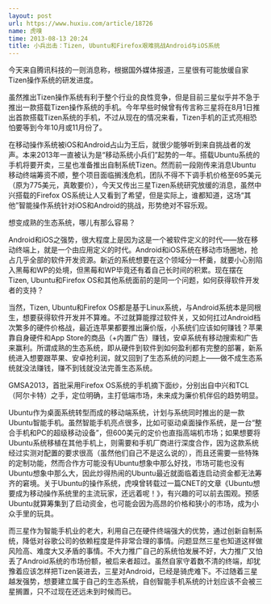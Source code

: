 ```yaml
---
layout: post
url: https://www.huxiu.com/article/18726
name: 虎嗅
time: 2013-08-13 20:24
title: 小兵出击：Tizen, Ubuntu和Firefox艰难挑战Android与iOS系统
---
```

今天来自腾讯科技的一则消息称，根据国外媒体报道，三星很有可能放缓自家Tizen操作系统的研发进度。

虽然推出Tizen操作系统有利于整个行业的良性竞争，但是目前三星似乎并不急于推出一款搭载Tizen操作系统的手机。今年早些时候曾有传言称三星将在8月1日推出首款搭载Tizen系统的手机，不过从现在的情况来看，Tizen手机的正式亮相恐怕要等到今年10月或11月份了。

在移动操作系统被iOS和Android占山为王后，就很少能够听到来自挑战者的发声。本来2013年一直被认为是“移动系统小兵们”起势的一年。搭载Ubuntu系统的手机将要开卖，三星也准备推出自制系统Tizen。然而前一段刚传来消息Ubuntu移动终端筹资不顺，整个项目面临搁浅危机，团队不得不下调手机价格至695美元（原为775美元，真敢要价），今天又传出三星Tizen系统研究放缓的消息，虽然中兴搭载的Firefox OS系统让人又看到了希望，但是实际上，谁都知道，这场“其他”智能操作系统针对iOS和Android的挑战，形势绝对不容乐观。

想变成熟的生态系统，哪儿有那么容易？

Android和iOS之强势，很大程度上是因为这是一个被软件定义的时代——放在移动终端上，就是一个由应用定义的时代。Android和iOS系统在移动市场圈地，抢占几乎全部的软件开发资源。新近的系统想要在这个领域分一杯羹，就要小心别陷入黑莓和WP的处境，但黑莓和WP毕竟还有着自己长时间的积累。现在摆在Tizen, Ubuntu和Firefox OS和其他系统面前的是同一个问题，如何获得软件开发者的支持？

当然，Tizen, Ubuntu和Firefox OS都是基于Linux系统，与Android系统本是同根生，想要获得软件开发并不算难。不过就算能撑过软件关，又如何扛过Android档次繁多的硬件价格战，最近连苹果都要推出廉价版，小系统们应该如何赚钱？苹果靠自身硬件和App Store的商品（+内置广告）赚钱，安卓系统有移动搜索和广告来赢利。所谓成熟的生态系统，即从硬件到软件到如何盈利都有完整的部署，新系统进入想要跟苹果、安卓抢利润，就又回到了生态系统的问题上——做不成生态系统就没法赚钱，赚不到钱就没法完善生态系统。

GMSA2013，首批采用Firefox OS系统的手机摘下面纱，分别出自中兴和TCL（阿尔卡特）之手，定位明确，主打低端市场，未来成为廉价机伴侣的趋势明显。

Ubuntu作为桌面系统转型而成的移动端系统，计划与系统同时推出的是一款Ubuntu智能手机。虽然智能手机亮点很多，比如可驱动桌面操作系统，是一台“整合手机和PC的超级移动设备”，但600美元的定价也直指高端机市场；如果想要将Ubuntu系统移植在其他手机上，则需要和手机厂商进行深度合作，因为这款系统经过实测对配置的要求很高（虽然他们自己不是这么说的），而且还需要一些特殊的定制功能，然而合作方可能没有Ubuntu想象中那么好找，市场可能也没有Ubuntu想象中那么大，因此炒得热闹的Ubuntu最近就面临着连启动资金都无法筹齐的窘境。关于Ubuntu的操作系统，虎嗅曾转载过一篇CNET的文章《Ubuntu想要成为移动操作系统里的主流玩家，还远着呢！》，有兴趣的可以前去围观。预感Ubuntu就算筹集到了启动资金，也可能会因为高昂的价格和狭小的市场，成为小众手里的玩具。

而三星作为智能手机业的老大，利用自己在硬件终端强大的优势，通过创新自制系统，降低对谷歌公司的依赖程度是件非常合理的事情。问题显然三星也知道这样做风险高、难度大又矛盾的事情。不大力推广自己的系统怕发展不好，大力推广又怕丢了Android系统的市场份额，被后来者超过。虽然自家守着数不清的终端，却犹豫着应该怎样把Tizen装进去，三星对Android，已经是骑虎难下。不过随着三星越发强势，想要建立属于自己的生态系统，自创智能手机系统的计划应该不会被三星搁置，只不过现在还远未到时候而已。

